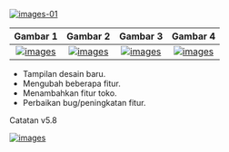 [![images-01](https://raw.githubusercontent.com/FrogasQ/Catatan/main/images/20220215_192604.jpg)](https://github.com/FrogasQ/Catatan/blob/main/changelogs/v5.8.md)

| Gambar 1  | Gambar 2 | Gambar 3 | Gambar 4 |
| :-----------: | :----------: | :----------: | :----------: |
| [![images](https://raw.githubusercontent.com/FrogasQ/Catatan/main/images/ss_v5.8-1.jpg)](https://github.com/FrogasQ/Catatan/raw/main/images/ss_v5.8-1.jpg) | [![images](https://github.com/FrogasQ/Catatan/raw/main/images/ss_v5.8-2.jpg)](https://github.com/FrogasQ/Catatan/raw/main/images/ss_v5.8-2.jpg) | [![images](https://raw.githubusercontent.com/FrogasQ/Catatan/main/images/ss_v5.8-3.jpg)](https://github.com/FrogasQ/Catatan/raw/main/images/ss_v5.8-3.jpg) | [![images](https://raw.githubusercontent.com/FrogasQ/Catatan/main/images/ss_v5.8-4.jpg)](https://github.com/FrogasQ/Catatan/raw/main/images/ss_v5.8-4.jpg) |
- Tampilan desain baru.
- Mengubah beberapa fitur.
- Menambahkan fitur toko.
- Perbaikan bug/peningkatan fitur.

Catatan v5.8

[![images](https://raw.githubusercontent.com/FrogasQ/Catatan/main/images/button_3.png)](https://github.com/FrogasQ/Catatan/releases/tag/5.8)
